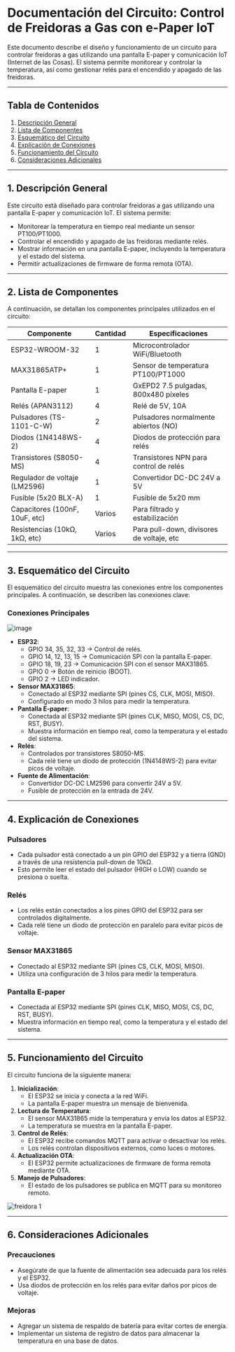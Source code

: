 # Documentación del Circuito: Control de Freidoras a Gas con e-Paper IoT

Este documento describe el diseño y funcionamiento de un circuito para controlar freidoras a gas utilizando una pantalla E-paper y comunicación IoT (Internet de las Cosas). El sistema permite monitorear y controlar la temperatura, así como gestionar relés para el encendido y apagado de las freidoras.

---

## **Tabla de Contenidos**
1. [Descripción General](#1-descripción-general)
2. [Lista de Componentes](#2-lista-de-componentes)
3. [Esquemático del Circuito](#3-esquemático-del-circuito)
4. [Explicación de Conexiones](#4-explicación-de-conexiones)
5. [Funcionamiento del Circuito](#5-funcionamiento-del-circuito)
6. [Consideraciones Adicionales](#6-consideraciones-adicionales)

---

## **1. Descripción General**
Este circuito está diseñado para controlar freidoras a gas utilizando una pantalla E-paper y comunicación IoT. El sistema permite:
- Monitorear la temperatura en tiempo real mediante un sensor PT100/PT1000.
- Controlar el encendido y apagado de las freidoras mediante relés.
- Mostrar información en una pantalla E-paper, incluyendo la temperatura y el estado del sistema.
- Permitir actualizaciones de firmware de forma remota (OTA).

---

## **2. Lista de Componentes**
A continuación, se detallan los componentes principales utilizados en el circuito:

| **Componente**               | **Cantidad** | **Especificaciones**                     |
|-------------------------------|--------------|------------------------------------------|
| ESP32-WROOM-32               | 1            | Microcontrolador WiFi/Bluetooth          |
| MAX31865ATP+                 | 1            | Sensor de temperatura PT100/PT1000       |
| Pantalla E-paper             | 1            | GxEPD2 7.5 pulgadas, 800x480 píxeles     |
| Relés (APAN3112)             | 4            | Relé de 5V, 10A                         |
| Pulsadores (TS-1101-C-W)     | 2            | Pulsadores normalmente abiertos (NO)     |
| Diodos (1N4148WS-2)          | 4            | Diodos de protección para relés          |
| Transistores (S8050-MS)      | 4            | Transistores NPN para control de relés   |
| Regulador de voltaje (LM2596)| 1            | Convertidor DC-DC 24V a 5V               |
| Fusible (5x20 BLX-A)         | 1            | Fusible de 5x20 mm                       |
| Capacitores (100nF, 10uF, etc)| Varios       | Para filtrado y estabilización           |
| Resistencias (10kΩ, 1kΩ, etc)| Varios       | Para pull-down, divisores de voltaje, etc|

---

## **3. Esquemático del Circuito**
El esquemático del circuito muestra las conexiones entre los componentes principales. A continuación, se describen las conexiones clave:

### **Conexiones Principales**

![image](https://github.com/user-attachments/assets/b47f19a1-da43-4420-ba91-ff92cb015148)


- **ESP32**:
  - GPIO 34, 35, 32, 33 → Control de relés.
  - GPIO 14, 12, 13, 15 → Comunicación SPI con la pantalla E-paper.
  - GPIO 18, 19, 23 → Comunicación SPI con el sensor MAX31865.
  - GPIO 0 → Botón de reinicio (BOOT).
  - GPIO 2 → LED indicador.
- **Sensor MAX31865**:
  - Conectado al ESP32 mediante SPI (pines CS, CLK, MOSI, MISO).
  - Configurado en modo 3 hilos para medir la temperatura.
- **Pantalla E-paper**:
  - Conectada al ESP32 mediante SPI (pines CLK, MISO, MOSI, CS, DC, RST, BUSY).
  - Muestra información en tiempo real, como la temperatura y el estado del sistema.
- **Relés**:
  - Controlados por transistores S8050-MS.
  - Cada relé tiene un diodo de protección (1N4148WS-2) para evitar picos de voltaje.
- **Fuente de Alimentación**:
  - Convertidor DC-DC LM2596 para convertir 24V a 5V.
  - Fusible de protección en la entrada de 24V.

---

## **4. Explicación de Conexiones**
### **Pulsadores**
- Cada pulsador está conectado a un pin GPIO del ESP32 y a tierra (GND) a través de una resistencia pull-down de 10kΩ.
- Esto permite leer el estado del pulsador (HIGH o LOW) cuando se presiona o suelta.

### **Relés**
- Los relés están conectados a los pines GPIO del ESP32 para ser controlados digitalmente.
- Cada relé tiene un diodo de protección en paralelo para evitar picos de voltaje.

### **Sensor MAX31865**
- Conectado al ESP32 mediante SPI (pines CS, CLK, MOSI, MISO).
- Utiliza una configuración de 3 hilos para medir la temperatura.

### **Pantalla E-paper**
- Conectada al ESP32 mediante SPI (pines CLK, MISO, MOSI, CS, DC, RST, BUSY).
- Muestra información en tiempo real, como la temperatura y el estado del sistema.

---

## **5. Funcionamiento del Circuito**
El circuito funciona de la siguiente manera:
1. **Inicialización**:
   - El ESP32 se inicia y conecta a la red WiFi.
   - La pantalla E-paper muestra un mensaje de bienvenida.
2. **Lectura de Temperatura**:
   - El sensor MAX31865 mide la temperatura y envía los datos al ESP32.
   - La temperatura se muestra en la pantalla E-paper.
3. **Control de Relés**:
   - El ESP32 recibe comandos MQTT para activar o desactivar los relés.
   - Los relés controlan dispositivos externos, como luces o motores.
4. **Actualización OTA**:
   - El ESP32 permite actualizaciones de firmware de forma remota mediante OTA.
5. **Manejo de Pulsadores**:
   - El estado de los pulsadores se publica en MQTT para su monitoreo remoto.
  
  ![freidora 1](https://github.com/user-attachments/assets/4c61de40-89df-4bec-ac40-0ca14c49c585)


---

## **6. Consideraciones Adicionales**
### **Precauciones**
- Asegúrate de que la fuente de alimentación sea adecuada para los relés y el ESP32.
- Usa diodos de protección en los relés para evitar daños por picos de voltaje.

### **Mejoras**
- Agregar un sistema de respaldo de batería para evitar cortes de energía.
- Implementar un sistema de registro de datos para almacenar la temperatura en una base de datos.

